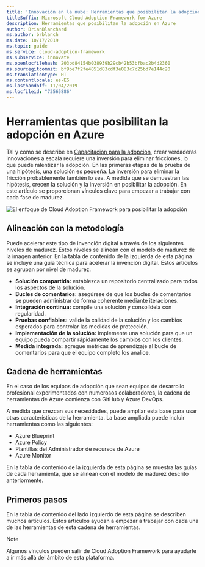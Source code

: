 ```yaml
---
title: 'Innovación en la nube: Herramientas que posibilitan la adopción en Azure'
titleSuffix: Microsoft Cloud Adoption Framework for Azure
description: Herramientas que posibilitan la adopción en Azure
author: BrianBlanchard
ms.author: brblanch
ms.date: 10/17/2019
ms.topic: guide
ms.service: cloud-adoption-framework
ms.subservice: innovate
ms.openlocfilehash: 203bd84154b038939b29cb42b53bfbac2b4d2360
ms.sourcegitcommit: bf9be7f2fe4851d83cdf3e083c7c25bd7e144c20
ms.translationtype: HT
ms.contentlocale: es-ES
ms.lasthandoff: 11/04/2019
ms.locfileid: "73565886"
---
```

# <a name="tools-to-empower-adoption-in-azure"></a>Herramientas que posibilitan la adopción en Azure

Tal y como se describe en [Capacitación para la adopción](../considerations/ci-cd.md), crear verdaderas innovaciones a escala requiere una inversión para eliminar fricciones, lo que puede ralentizar la adopción. En las primeras etapas de la prueba de una hipótesis, una solución es pequeña. La inversión para eliminar la fricción probablemente también lo sea. A medida que se demuestran las hipótesis, crecen la solución y la inversión en posibilitar la adopción. En este artículo se proporcionan vínculos clave para empezar a trabajar con cada fase de madurez.

![El enfoque de Cloud Adoption Framework para posibilitar la adopción](../../_images/innovate/empower-adoption-maturity.png)

## <a name="alignment-to-the-methodology"></a>Alineación con la metodología

Puede acelerar este tipo de invención digital a través de los siguientes niveles de madurez. Estos niveles se alinean con el modelo de madurez de la imagen anterior. En la tabla de contenido de la izquierda de esta página se incluye una guía técnica para acelerar la invención digital. Estos artículos se agrupan por nivel de madurez.

- **Solución compartida:** establezca un repositorio centralizado para todos los aspectos de la solución.
- **Bucles de comentarios:** asegúrese de que los bucles de comentarios se pueden administrar de forma coherente mediante iteraciones.
- **Integración continua:** compile una solución y consolídela con regularidad.
- **Pruebas confiables:** valide la calidad de la solución y los cambios esperados para controlar las medidas de protección.
- **Implementación de la solución:** implemente una solución para que un equipo pueda compartir rápidamente los cambios con los clientes.
- **Medida integrada:** agregue métricas de aprendizaje al bucle de comentarios para que el equipo completo los analice.

## <a name="toolchain"></a>Cadena de herramientas

En el caso de los equipos de adopción que sean equipos de desarrollo profesional experimentados con numerosos colaboradores, la cadena de herramientas de Azure comienza con GitHub y Azure DevOps.

A medida que crezcan sus necesidades, puede ampliar esta base para usar otras características de la herramienta. La base ampliada puede incluir herramientas como las siguientes:

- Azure Blueprint
- Azure Policy
- Plantillas del Administrador de recursos de Azure
- Azure Monitor

En la tabla de contenido de la izquierda de esta página se muestra las guías de cada herramienta, que se alinean con el modelo de madurez descrito anteriormente.

## <a name="get-started"></a>Primeros pasos

En la tabla de contenido del lado izquierdo de esta página se describen muchos artículos. Estos artículos ayudan a empezar a trabajar con cada una de las herramientas de esta cadena de herramientas.

> [!NOTE]
> Algunos vínculos pueden salir de Cloud Adoption Framework para ayudarle a ir más allá del ámbito de esta plataforma.
